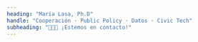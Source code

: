 ```yaml
---
heading: "María Lasa, Ph.D"
handle: "Cooperación · Public Policy · Datos · Civic Tech"
subheading: "👩🏻‍💻 ¡Estemos en contacto!"
---
```

